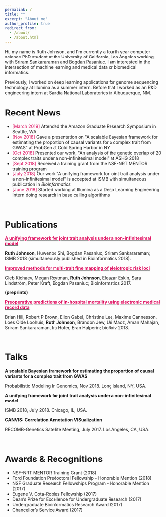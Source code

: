 ```yaml
---
permalink: /
title: ""
excerpt: "About me"
author_profile: true
redirect_from: 
  - /about/
  - /about.html
---
```




Hi, my name is Ruth Johnson, and I'm currently a fourth year computer science PhD student at the University of California, Los Angeles working with [Sriram Sankararaman](http://web.cs.ucla.edu/~sriram/http://web.cs.ucla.edu/~sriram/) and [Bogdan Pasaniuc](https://bogdan.dgsom.ucla.edu/pages/). I am interested in the intersection of machine learning and medical data or biomedical informatics. Previously, I worked on deep learning applications for genome sequencing technology at Illumina as a summer intern. Before that I worked as an R&D engineering intern at Sandia National Laboratories in Albuquerque, NM. 


Recent News======
* <span style="color:#db0a5b">[March 2019]</span> Attended the Amazon Graduate Research Symposium in Seattle, WA
* <span style="color:#db0a5b">[Nov 2018]</span> Gave a presentation on "A scalable Bayesian framework for estimating the proportion of causal variants for a complex trait from GWAS" at ProbGen at Cold Spring Harbor in NY* <span style="color:#db0a5b">[Oct 2018]</span> Presented our work, "An analysis of the genetic overlap of 20 complex traits under a non-infinitesimal model" at ASHG 2018 * <span style="color:#db0a5b">[Sept 2018]</span> Received a training grant from the NSF-NRT MENTOR training program * <span style="color:#db0a5b">[July 2018]</span> Our work "A unifying framework for joint trait analysis under a non-infinitesimal model" is accepted at ISMB with simultaneous publication in *Bioinformatics** <span style="color:#db0a5b">[June 2018]</span> Started working at Illumina as a Deep Learning Engineering Intern doing research in base calling algorithms 
<br>

Publications
======

[<span style="color:#db0a5b"> **A unifying framework for joint trait analysis under a non-infinitesimal model**</span>](https://academic.oup.com/bioinformatics/article/34/13/i195/5045708)

__Ruth Johnson__, Huwenbo Shi, Bogdan Pasaniuc, Sriram Sankararaman; ISMB 2018 (simultaneously published in Bioinformatics 2018).


[<span style="color:#db0a5b"> **Improved methods for multi-trait fine mapping of pleiotropic risk loci**</span>](https://academic.oup.com/bioinformatics/article/33/2/248/2525720)
</span>

Gleb Kichaev, Megan Roytman, __Ruth Johnson__, Eleazar Eskin, Sara Lindström, Peter Kraft, Bogdan Pasaniuc; Bioinformatics 2017.

**(preprints)**

[<span style="color:#db0a5b">**Preoperative predictions of in-hospital mortality using electronic medical record data**</span>](https://www.biorxiv.org/content/early/2018/05/25/329813)


Brian Hill, Robert P Brown, Eilon Gabel, Christine Lee, Maxime Cannesson, Loes Olde Loohuis, **Ruth Johnson**, Brandon Jew, Uri Maoz, Aman Mahajan, Sriram Sankararaman, Ira Hofer, Eran Halperin; bioRxiv 2018.

<br>

Talks======**A scalable Bayesian framework for estimating the proportion of causal variants for a complex trait from GWAS**Probabilistic Modeling In Genomics, Nov 2018. Long Island, NY, USA.**A unifying framework for joint trait analysis under a non-infinitesimal model**ISMB 2018, July 2018. Chicago, IL, USA.**CANVIS: Correlation Annotation VISualization**RECOMB-Genetics Satellite Meeting, July 2017. Los Angeles, CA, USA.<br>

Awards & Recognitions======* NSF-NRT MENTOR Training Grant (2018)* Ford Foundation Predoctoral Fellowship - Honorable Mention (2018)* NSF Graduate Research Fellowships Program - Honorable Mention (2017)* Eugene V. Cota-Robles Fellowship (2017)* Dean’s Prize for Excellence for Undergraduate Research (2017)* Undergraduate Bioinformatics Research Award (2017)* Chancellor’s Service Award (2017)


